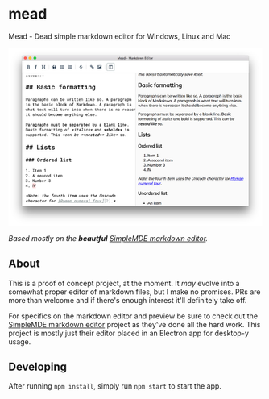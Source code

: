 # mead
Mead - Dead simple markdown editor for Windows, Linux and Mac

![Mead markdown editor](preview-macos.jpg)

_Based mostly on the **beautful** [SimpleMDE markdown editor](https://simplemde.com/)._

## About
This is a proof of concept project, at the moment. It _may_ evolve into a somewhat proper editor of markdown files, but I make no promises. PRs are more than welcome and if there's enough interest it'll definitely take off.

For specifics on the markdown editor and preview be sure to check out the [SimpleMDE markdown editor](https://simplemde.com/) project as they've done all the hard work. This project is mostly just their editor placed in an Electron app for desktop-y usage.

## Developing
After running `npm install`, simply run `npm start` to start the app.
